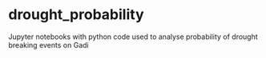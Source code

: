 # drought_probability

Jupyter notebooks with python code used to analyse probability of drought breaking events on Gadi
